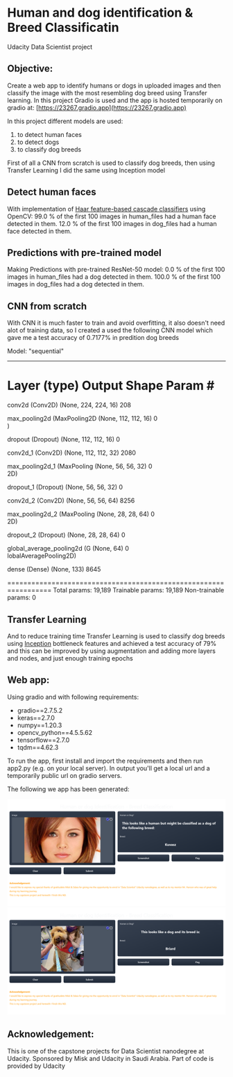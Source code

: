 # Human and dog identification & Breed Classificatin
Udacity Data Scientist project

## Objective:
Create a web app to identify humans or dogs in uploaded images and then classify the image with the most resembling dog breed using Transfer learning.
In this project Gradio is used and the app is hosted temporarily on gradio at: [https://23267.gradio.app](https://23267.gradio.app)


In this project different models are used:
1) to detect human faces
2) to detect dogs
3) to classify dog breeds

First of all a CNN from scratch is used to classify dog breeds, then using Transfer Learning I did the same using Inception model

## Detect human faces
With implementation of [Haar feature-based cascade classifiers](http://docs.opencv.org/trunk/d7/d8b/tutorial_py_face_detection.html) using OpenCV:
99.0 % of the first 100 images in human_files had a human face detected in them.
12.0 % of the first 100 images in dog_files had a human face detected in them.

## Predictions with pre-trained model
Making Predictions with pre-trained ResNet-50 model:
0.0 % of the first 100 images in human_files had a dog detected in them.
100.0 % of the first 100 images in dog_files had a dog detected in them.

## CNN from scratch
With CNN it is much faster to train and avoid overfitting, it also doesn't need alot of training data, so I created a used the following CNN model which gave me a test accuracy of 0.7177% in predition dog breeds

Model: "sequential"
_________________________________________________________________
 Layer (type)                Output Shape              Param #   
=================================================================
 conv2d (Conv2D)             (None, 224, 224, 16)      208       
                                                                 
 max_pooling2d (MaxPooling2D  (None, 112, 112, 16)     0         
 )                                                               
                                                                 
 dropout (Dropout)           (None, 112, 112, 16)      0         
                                                                 
 conv2d_1 (Conv2D)           (None, 112, 112, 32)      2080      
                                                                 
 max_pooling2d_1 (MaxPooling  (None, 56, 56, 32)       0         
 2D)                                                             
                                                                 
 dropout_1 (Dropout)         (None, 56, 56, 32)        0         
                                                                 
 conv2d_2 (Conv2D)           (None, 56, 56, 64)        8256      
                                                                 
 max_pooling2d_2 (MaxPooling  (None, 28, 28, 64)       0         
 2D)                                                             
                                                                 
 dropout_2 (Dropout)         (None, 28, 28, 64)        0         
                                                                 
 global_average_pooling2d (G  (None, 64)               0         
 lobalAveragePooling2D)                                          
                                                                 
 dense (Dense)               (None, 133)               8645      
                                                                 
=================================================================
Total params: 19,189
Trainable params: 19,189
Non-trainable params: 0

## Transfer Learning
And to reduce training time Transfer Learning is used to classify dog breeds using [Inception](https://s3-us-west-1.amazonaws.com/udacity-aind/dog-project/DogInceptionV3Data.npz) bottleneck features and achieved a test accuracy of 79% and this can be improved by using augmentation and adding more layers and nodes, and just enough training epochs

## Web app:
Using gradio and with following requirements:
- gradio==2.7.5.2
- keras==2.7.0
- numpy==1.20.3
- opencv_python==4.5.5.62
- tensorflow==2.7.0
- tqdm==4.62.3

To run the app, first install and import the requirements and then run app2.py (e.g. on your local server). In output you'll get a local url and a temporarily public url on gradio servers.

The following we app has been generated:

![Screenshot1](screenshot%20(3).png)
![Screenshot2](screenshot%20(4).png)

## Acknowledgement:
This is one of the capstone projects for Data Scientist nanodegree at Udacity. Sponsored by Misk and Udacity in Saudi Arabia.
Part of code is provided by Udacity
